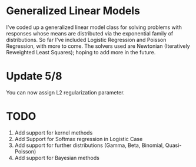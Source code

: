 # Generalized Linear Models
I've coded up a generalized linear model class for solving problems with responses whose means are distributed via the exponential family of distributions. So far I've included Logistic Regression and Poisson Regression, with more to come. The solvers used are Newtonian (Iteratively Reweighted Least Squares); hoping to add more in the future.

# Update 5/8

You can now assign L2 regularization parameter.

#   TODO

1. Add support for kernel methods
2. Add Support for Softmax regression in Logistic Case
3. Add support for further distributions (Gamma, Beta, Binomial, Quasi-Poisson)
4. Add support for Bayesian methods
